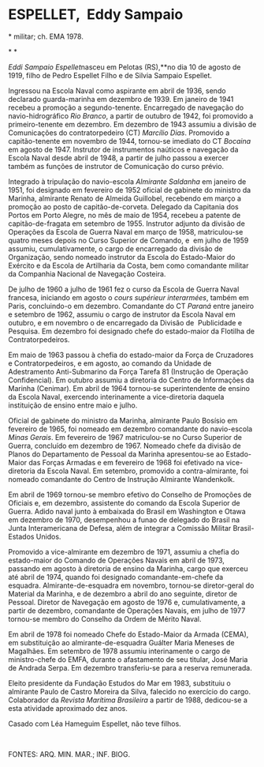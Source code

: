 ESPELLET,  Eddy Sampaio
=======================

\* militar; ch. EMA 1978.

* *

*Eddi Sampaio Espellet*nasceu em Pelotas (RS),**no dia 10 de agosto de
1919, filho de Pedro Espellet Filho e de Silvia Sampaio Espellet.

Ingressou na Escola Naval como aspirante em abril de 1936, sendo
declarado guarda-marinha em dezembro de 1939. Em janeiro de 1941 recebeu
a promoção a segundo-tenente. Encarregado de navegação do
navio-hidrográfico *Rio Branco*, a partir de outubro de 1942, foi
promovido a primeiro-tenente em dezembro. Em dezembro de 1943 assumiu a
divisão de Comunicações do contratorpedeiro (CT) *Marcílio Dias*.
Promovido a capitão-tenente em novembro de 1944, tornou-se imediato do
CT *Bocaina* em agosto de 1947. Instrutor de instrumentos naúticos e
navegação da Escola Naval desde abril de 1948, a partir de julho passou
a exercer também as funções de instrutor de Comunicação do curso prévio.

Integrado à tripulação do navio-escola *Almirante Saldanha* em janeiro
de 1951, foi designado em fevereiro de 1952 oficial de gabinete do
ministro da Marinha, almirante Renato de Almeida Guillobel, recebendo em
março a promoção ao posto de capitão-de-corveta. Delegado da Capitania
dos Portos em Porto Alegre, no mês de maio de 1954, recebeu a patente de
capitão-de-fragata em setembro de 1955. Instrutor adjunto da divisão de
Operações da Escola de Guerra Naval em março de 1958, matriculou-se
quatro meses depois no Curso Superior de Comando, e  em julho de 1959
assumiu, cumulativamente, o cargo de encarregado da divisão de
Organização, sendo nomeado instrutor da Escola do Estado-Maior do
Exército e da Escola de Artilharia da Costa, bem como comandante militar
da Companhia Nacional de Navegação Costeira.

De julho de 1960 a julho de 1961 fez o curso da Escola de Guerra Naval
francesa, iniciando em agosto o *cours supérieur interarmées*, também em
Paris, concluindo-o em dezembro. Comandante do CT *Paraná* entre janeiro
e setembro de 1962, assumiu o cargo de instrutor da Escola Naval em
outubro, e em novembro o de encarregado da Divisão de  Publicidade e
Pesquisa. Em dezembro foi designado chefe do estado-maior da Flotilha de
Contratorpedeiros.

Em maio de 1963 passou à chefia do estado-maior da Força de Cruzadores e
Contratorpedeiros, e em agosto, ao comando da Unidade de Adestramento
Anti-Submarino da Força Tarefa 81 (Instrução de Operação Confidencial).
Em outubro assumiu a diretoria do Centro de Informações da Marinha
(Cenimar). Em abril de 1964 tornou-se superintendente de ensino da
Escola Naval, exercendo interinamente a vice-diretoria daquela
instituição de ensino entre maio e julho.

Oficial de gabinete do ministro da Marinha, almirante Paulo Bosísio em
fevereiro de 1965, foi nomeado em dezembro comandante do navio-escola
*Minas Gerais*. Em fevereiro de 1967 matriculou-se no Curso Superior de
Guerra, concluído em dezembro de 1967. Nomeado chefe da divisão de
Planos do Departamento de Pessoal da Marinha apresentou-se ao
Estado-Maior das Forças Armadas e em fevereiro de 1968 foi efetivado na
vice-diretoria da Escola Naval. Em setembro, promovido a
contra-almirante, foi nomeado comandante do Centro de Instrução
Almirante Wandenkolk.

Em abril de 1969 tornou-se membro efetivo do Conselho de Promoções de
Oficiais e, em dezembro, assistente do comando da Escola Superior de
Guerra. Adido naval junto à embaixada do Brasil em Washington e Otawa em
dezembro de 1970, desempenhou a funao de delegado do Brasil na Junta
Interamericana de Defesa, além de integrar a Comissão Militar
Brasil-Estados Unidos.

Promovido a vice-almirante em dezembro de 1971, assumiu a chefia do
estado-maior do Comando de Operações Navais em abril de 1973, passando
em agosto à diretoria de ensino da Marinha, cargo que exerceu até abril
de 1974, quando foi designado comandante-em-chefe da esquadra.
Almirante-de-esquadra em novembro, tornou-se diretor-geral do Material
da Marinha, e de dezembro a abril do ano seguinte, diretor de Pessoal.
Diretor de Navegação em agosto de 1976 e, cumulativamente, a partir de
dezembro, comandante de Operações Navais, em julho de 1977  tornou-se
membro do Conselho da Ordem de Mérito Naval.

Em abril de 1978 foi nomeado Chefe do Estado-Maior da Armada (CEMA), em
substituição ao almirante-de-esquadra Guálter Maria Meneses de
Magalhães. Em setembro de 1978 assumiu interinamente o cargo de
ministro-chefe do EMFA, durante o afastamento de seu titular, José Maria
de Andrada Serpa. Em dezembro transferiu-se para a reserva remunerada.

Eleito presidente da Fundação Estudos do Mar em 1983, substituiu o
almirante Paulo de Castro Moreira da Silva, falecido no exercício do
cargo. Colaborador da *Revista Marítima Brasileira* a partir de 1988,
dedicou-se a esta atividade aproximado dez anos.

Casado com Léa Hameguim Espellet, não teve filhos.

 

FONTES: ARQ. MIN. MAR.; INF. BIOG.
